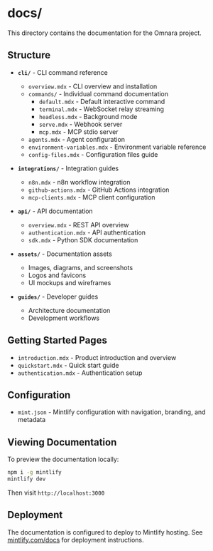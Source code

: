 # docs/

This directory contains the documentation for the Omnara project.

## Structure

- **`cli/`** - CLI command reference
  - `overview.mdx` - CLI overview and installation
  - `commands/` - Individual command documentation
    - `default.mdx` - Default interactive command
    - `terminal.mdx` - WebSocket relay streaming
    - `headless.mdx` - Background mode
    - `serve.mdx` - Webhook server
    - `mcp.mdx` - MCP stdio server
  - `agents.mdx` - Agent configuration
  - `environment-variables.mdx` - Environment variable reference
  - `config-files.mdx` - Configuration files guide

- **`integrations/`** - Integration guides
  - `n8n.mdx` - n8n workflow integration
  - `github-actions.mdx` - GitHub Actions integration
  - `mcp-clients.mdx` - MCP client configuration

- **`api/`** - API documentation
  - `overview.mdx` - REST API overview
  - `authentication.mdx` - API authentication
  - `sdk.mdx` - Python SDK documentation

- **`assets/`** - Documentation assets
  - Images, diagrams, and screenshots
  - Logos and favicons
  - UI mockups and wireframes

- **`guides/`** - Developer guides
  - Architecture documentation
  - Development workflows

## Getting Started Pages

- `introduction.mdx` - Product introduction and overview
- `quickstart.mdx` - Quick start guide
- `authentication.mdx` - Authentication setup

## Configuration

- `mint.json` - Mintlify configuration with navigation, branding, and metadata

## Viewing Documentation

To preview the documentation locally:

```bash
npm i -g mintlify
mintlify dev
```

Then visit `http://localhost:3000`

## Deployment

The documentation is configured to deploy to Mintlify hosting. See [mintlify.com/docs](https://mintlify.com/docs) for deployment instructions.


